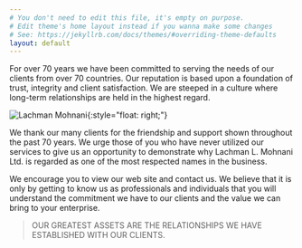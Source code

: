 ```yaml
---
# You don't need to edit this file, it's empty on purpose.
# Edit theme's home layout instead if you wanna make some changes
# See: https://jekyllrb.com/docs/themes/#overriding-theme-defaults
layout: default
---
```


For over 70 years we have been committed to serving the needs of our
clients from over 70 countries. Our reputation is based upon a
foundation of trust, integrity and client satisfaction. We are steeped
in a culture where long-term relationships are held in the highest
regard.

![Lachman Mohnani](../img/lachman-mohnani.jpg "Lachman Mohnani"){:style="float: right;"}

We thank our many clients for the friendship and support shown
throughout the past 70 years. We urge those of you who have never
utilized our services to give us an opportunity to demonstrate why
Lachman L. Mohnani Ltd. is regarded as one of the most respected
names in the business.

We encourage you to view our web site and contact us. We believe that
it is only by getting to know us as professionals and individuals
that you will understand the commitment we have to our clients and
the value we can bring to your enterprise.

> OUR GREATEST ASSETS ARE THE RELATIONSHIPS WE HAVE ESTABLISHED WITH OUR CLIENTS.
